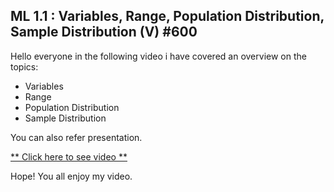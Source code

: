 ## ML 1.1 : Variables, Range, Population Distribution, Sample Distribution (V) #600

Hello everyone in the following video i have covered an overview on the topics:
- Variables
- Range
- Population Distribution
- Sample Distribution

You can also refer presentation.

[** Click here to see video **](https://drive.google.com/file/d/17AN4pYHTi_Bz-WMs-C0M3ejVShxRg0W6/view?usp=sharing)

Hope! You all enjoy my video.
